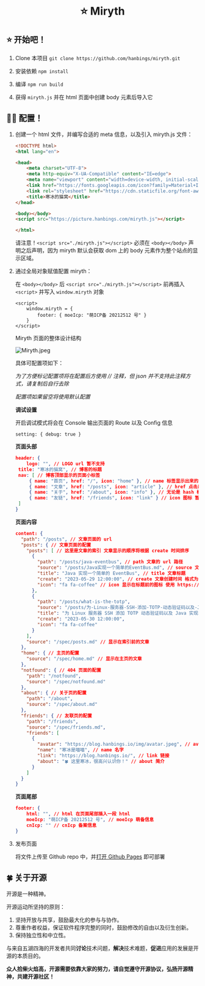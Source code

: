 <h1 align="center">⭐ Miryth</h1>

## ⭐ 开始吧！

1. Clone 本项目 `git clone https://github.com/hanbings/miryth.git`

2. 安装依赖 `npm install`

3. 编译 `npm run build`

4. 获得 `miryth.js` 并在 html 页面中创建 body 元素后导入它

## 😶‍🌫️ 配置！

1. 创建一个 html 文件，并编写合适的 meta 信息，以及引入 miryth.js 文件：

   ```html
   <!DOCTYPE html>
   <html lang="en">
   
   <head>
       <meta charset="UTF-8">
       <meta http-equiv="X-UA-Compatible" content="IE=edge">
       <meta name="viewport" content="width=device-width, initial-scale=1.0">
       <link href="https://fonts.googleapis.com/icon?family=Material+Icons" rel="stylesheet">
       <link rel="stylesheet" href="https://cdn.staticfile.org/font-awesome/4.7.0/css/font-awesome.css">
       <title>寒冰的猫窝</title>
   </head>
   
   <body></body>
   <script src="https://picture.hanbings.com/miryth.js"></script>
   
   </html>
   ```

   请注意！`<script src="./miryth.js"></script>` 必须在 `<body></body>` 声明之后声明，因为 miryth 默认会获取 dom 上的 body 元素作为整个站点的显示区域。

2. 通过全局对象赋值配置 miryth：

   在  `<body></body>` 后 `<script src="./miryth.js"></script>` 前再插入 `<script>` 并写入 `window.miryth` 对象

   ```
   <script>
       window.miryth = {
           footer: { moeIcp: "萌ICP备 20212512 号" }
       }
   </script>
   ```

   Miryth 页面的整体设计结构

   ![Miryth.jpeg](https://i.imgloc.com/2023/06/06/VlfICX.jpeg)

   具体可配置项如下：

   *为了方便标记配置项将在配置后方使用 // 注释，但 json 并不支持此注释方式，请复制后自行去除*

   *配置项如果留空将使用默认配置*

   **调试设置**

   开启调试模式将会在 Console 输出页面的 Route 以及 Config 信息

   ```
   setting: { debug: true }
   ```

   **页面头部**

   ```json
   header: {
       logo: "", // LOGO url 暂不支持
   	title: "寒冰的猫窝", // 博客的标题
   	nav: [ // 博客顶部显示的页面小标签
   		{ name: "首页", href: "/", icon: "home" }, // name 标签显示出来的文字
   		{ name: "文章", href: "/posts", icon: "article" }, // href 点击后跳转的 url
   		{ name: "关于", href: "/about", icon: "info" }, // 无论是 hash 模式还是 history 都应该在最前方加上 /
   		{ name: "友链", href: "/friends", icon: "link" } // icon 图标 暂不支持
   	]
   }
   ```

   **页面内容**

   ```json
   content: {
     "path": "/posts", // 文章页面的 url
     "posts": { // 文章页面的配置
       "posts": [ // 这里是文章的索引 文章显示的顺序将根据 create 时间排序
         {
           "path": "/posts/java-eventbus", // path 文章的 url 路径
           "source": "/posts/Java实现一个简单的EventBus.md", // source 文章的原始位置
           "title": "Java 实现一个简单的 EventBus", // title 文章标题
           "create": "2023-05-29 12:00:00", // create 文章创建时间 格式为 yyyy-mm-dd hh-mm-ss
           "icon": "fa fa-coffee" // icon 显示在标题前的图标 使用 https://fontawesome.dashgame.com/ FA 图标库
         },
         {
           "path": "/posts/what-is-the-totp",
           "source": "/posts/为-Linux-服务器-SSH-添加-TOTP-动态验证码以及-Java-实现算法.md",
           "title": "为 Linux 服务器 SSH 添加 TOTP 动态验证码以及 Java 实现算法",
           "create": "2023-05-30 12:00:00",
           "icon": "fa fa-coffee"
         }
       ],
       "source": "/spec/posts.md" // 显示在索引前的文章
     },
     "home": { // 主页的配置
       "source": "/spec/home.md" // 显示在主页的文章
     },
     "notfound": { // 404 页面的配置
       "path": "/notfound",
       "source": "/spec/notfound.md"
     },
     "about": { // 关于页的配置
       "path": "/about",
       "source": "/spec/about.md"
     },
     "friends": { // 友联页的配置
       "path": "/friends",
       "source": "/spec/friends.md",
       "friends": [
         {
           "avatar": "https://blog.hanbings.io/img/avatar.jpeg", // avatar 头像
           "name": "寒冰是喵喵", // name 名字
           "link": "https://blog.hanbings.io/", // link 链接
           "about": "🍀 这里寒冰，很高兴认识你！" // about 简介
         }
       ]
     }
   }
   ```

   **页面尾部**

   ```json
   footer: {
       html: "", // html 在页面尾部插入一段 html
       moeIcp: "萌ICP备 20212512 号", // moeIcp 萌备信息
       cnIcp: "" // cnIcp 备案信息
   }
   ```

3. 发布页面

   将文件上传至 Github repo 中，并[打开 Github Pages](https://docs.github.com/zh/pages/getting-started-with-github-pages) 即可部署

## 🍀 关于开源

开源是一种精神。

开源运动所坚持的原则：

1. 坚持开放与共享，鼓励最大化的参与与协作。
2. 尊重作者权益，保证软件程序完整的同时，鼓励修改的自由以及衍生创新。
3. 保持独立性和中立性。

与来自五湖四海的开发者共同**讨论**技术问题，**解决**技术难题，**促进**应用的发展是开源的本质目的。

**众人拾柴火焰高，开源需要依靠大家的努力，请自觉遵守开源协议，弘扬开源精神，共建开源社区！**
